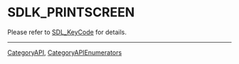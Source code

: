 # SDLK_PRINTSCREEN

Please refer to [SDL_KeyCode](SDL_KeyCode) for details.

----
[CategoryAPI](CategoryAPI), [CategoryAPIEnumerators](CategoryAPIEnumerators)

